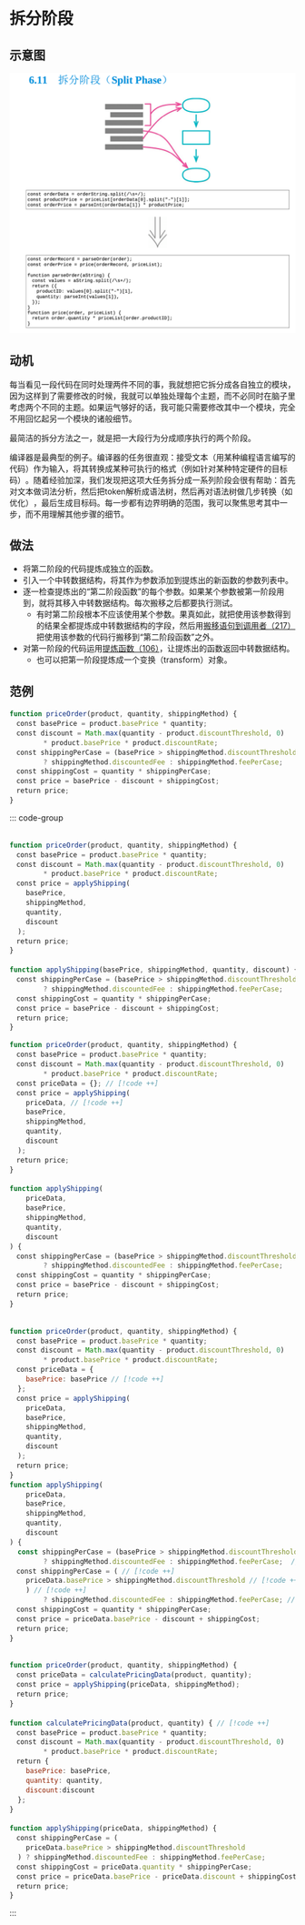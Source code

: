 # 拆分阶段


## 示意图

![LOGO](/public/image/refactoring/SplitPhase.png)


## 动机

<sapn class="marker-text">每当看见一段代码在同时处理两件不同的事，我就想把它拆分成各自独立的模块，</sapn>因为这样到了需要修改的时候，我就可以单独处理每个主题，而不必同时在脑子里考虑两个不同的主题。如果运气够好的话，我可能只需要修改其中一个模块，完全不用回忆起另一个模块的诸般细节。

最简洁的拆分方法之一，就是把一大段行为分成顺序执行的两个阶段。


编译器是最典型的例子。编译器的任务很直观：接受文本（用某种编程语言编写的代码）作为输入，将其转换成某种可执行的格式（例如针对某种特定硬件的目标码）​。随着经验加深，我们发现把这项大任务拆分成一系列阶段会很有帮助：<sapn class="marker-text">首先对文本做词法分析，然后把token解析成语法树，然后再对语法树做几步转换（如优化）​，最后生成目标码。每一步都有边界明确的范围，我可以聚焦思考其中一步，而不用理解其他步骤的细节。</sapn>


## 做法

- 将第二阶段的代码提炼成独立的函数。
- 引入一个中转数据结构，将其作为参数添加到提炼出的新函数的参数列表中。
- 逐一检查提炼出的“第二阶段函数”的每个参数。如果某个参数被第一阶段用到，就将其移入中转数据结构。每次搬移之后都要执行测试。
  - 有时第二阶段根本不应该使用某个参数。果真如此，就把使用该参数得到的结果全都提炼成中转数据结构的字段，然后用[搬移语句到调用者（217）](../目录.md#搬移语句到调用者-217)把使用该参数的代码行搬移到“第二阶段函数”之外。
- 对第一阶段的代码运用[提炼函数（106）](../目录.md#提炼函数-106)，让提炼出的函数返回中转数据结构。
  - 也可以把第一阶段提炼成一个变换（transform）对象。

## 范例


```js
function priceOrder(product, quantity, shippingMethod) { 
　const basePrice = product.basePrice * quantity;
　const discount = Math.max(quantity - product.discountThreshold, 0)
　　　　　* product.basePrice * product.discountRate;
　const shippingPerCase = (basePrice > shippingMethod.discountThreshold)
　　　　　? shippingMethod.discountedFee : shippingMethod.feePerCase; 
　const shippingCost = quantity * shippingPerCase;
　const price = basePrice - discount + shippingCost; 
　return price;
}

```

::: code-group

```js [提炼函数（106）]

function priceOrder(product, quantity, shippingMethod) { 
　const basePrice = product.basePrice * quantity;
　const discount = Math.max(quantity - product.discountThreshold, 0)
　　　　　* product.basePrice * product.discountRate;
　const price = applyShipping(
    basePrice,
    shippingMethod,
    quantity,
    discount
  );
　return price;
}

function applyShipping(basePrice, shippingMethod, quantity, discount) {
　const shippingPerCase = (basePrice > shippingMethod.discountThreshold)
　　　　　? shippingMethod.discountedFee : shippingMethod.feePerCase; 
　const shippingCost = quantity * shippingPerCase;
　const price = basePrice - discount + shippingCost; 
　return price;
}
```

```js [中转数据结构]
function priceOrder(product, quantity, shippingMethod) { 
　const basePrice = product.basePrice * quantity;
　const discount = Math.max(quantity - product.discountThreshold, 0)
　　　　　* product.basePrice * product.discountRate;
　const priceData = {}; // [!code ++]
　const price = applyShipping(
    priceData, // [!code ++]
    basePrice,
    shippingMethod,
    quantity,
    discount
  ); 
　return price;
}

function applyShipping(
    priceData,
    basePrice,
    shippingMethod,
    quantity,
    discount
) { 
　const shippingPerCase = (basePrice > shippingMethod.discountThreshold)
　　　　　? shippingMethod.discountedFee : shippingMethod.feePerCase; 
　const shippingCost = quantity * shippingPerCase;
　const price = basePrice - discount + shippingCost; 
　return price;
}

```

```js [移除basePrice]

function priceOrder(product, quantity, shippingMethod) { 
　const basePrice = product.basePrice * quantity;
　const discount = Math.max(quantity - product.discountThreshold, 0)
　　　　　* product.basePrice * product.discountRate; 
　const priceData = {
    basePrice: basePrice // [!code ++]
  };
　const price = applyShipping(
    priceData,
    basePrice,
    shippingMethod,
    quantity,
    discount
  ); 
　return price;
}
function applyShipping(
    priceData,
    basePrice,
    shippingMethod,
    quantity,
    discount
) { 
  const shippingPerCase = (basePrice > shippingMethod.discountThreshold) // [!code --]
　　　　　? shippingMethod.discountedFee : shippingMethod.feePerCase;  // [!code --]
　const shippingPerCase = ( // [!code ++]
    priceData.basePrice > shippingMethod.discountThreshold // [!code ++]
    ) // [!code ++]
　　　　　? shippingMethod.discountedFee : shippingMethod.feePerCase; // [!code ++]
　const shippingCost = quantity * shippingPerCase;
　const price = priceData.basePrice - discount + shippingCost; 
　return price;
}

```

```js [提炼独立函数]

function priceOrder(product, quantity, shippingMethod) { 
　const priceData = calculatePricingData(product, quantity); 
　const price = applyShipping(priceData, shippingMethod); 
　return price;
}

function calculatePricingData(product, quantity) { // [!code ++]
　const basePrice = product.basePrice * quantity;
　const discount = Math.max(quantity - product.discountThreshold, 0)
　　　　　* product.basePrice * product.discountRate;
　return {
    basePrice: basePrice,
    quantity: quantity,
    discount:discount
  };
}

function applyShipping(priceData, shippingMethod) {
　const shippingPerCase = (
    priceData.basePrice > shippingMethod.discountThreshold
  ) ? shippingMethod.discountedFee : shippingMethod.feePerCase; 
　const shippingCost = priceData.quantity * shippingPerCase;
　const price = priceData.basePrice - priceData.discount + shippingCost; 
　return price;
}
```
:::
